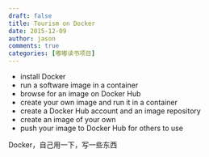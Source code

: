 ```yaml
---
draft: false
title: Tourism on Docker
date: 2015-12-09
author: jason
comments: true
categories: [嘟嘟读书项目]
---
```

<ul>
	<li>install Docker</li>
	<li>run a software image in a container</li>
	<li>browse for an image on Docker Hub</li>
	<li>create your own image and run it in a container</li>
	<li>create a Docker Hub account and an image repository</li>
	<li>create an image of your own</li>
	<li>push your image to Docker Hub for others to use</li>
</ul>
Docker，自己用一下，写一些东西

&nbsp;

&nbsp;

&nbsp;
